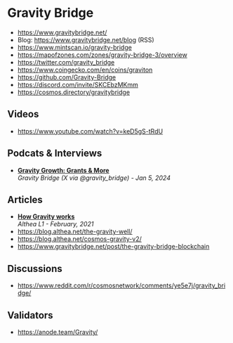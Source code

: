 # Gravity Bridge

- https://www.gravitybridge.net/
- Blog: https://www.gravitybridge.net/blog (RSS)
- https://www.mintscan.io/gravity-bridge
- https://mapofzones.com/zones/gravity-bridge-3/overview
- https://twitter.com/gravity_bridge
- https://www.coingecko.com/en/coins/graviton
- https://github.com/Gravity-Bridge
- https://discord.com/invite/SKCEbzMKmm
- https://cosmos.directory/gravitybridge

## Videos
- https://www.youtube.com/watch?v=keD5gS-tRdU

## Podcats & Interviews
- [**Gravity Growth: Grants & More**](https://twitter.com/gravity_bridge/status/1743301562955608381)
  <br/>_Gravity Bridge (X via @gravity_bridge) - Jan 5, 2024_

## Articles
- [**How Gravity works**](https://blog.althea.net/how-gravity-works/)
  <br/>_Althea L1 - February, 2021_
- https://blog.althea.net/the-gravity-well/
- https://blog.althea.net/cosmos-gravity-v2/
- https://www.gravitybridge.net/post/the-gravity-bridge-blockchain

## Discussions
- https://www.reddit.com/r/cosmosnetwork/comments/ye5e7j/gravity_bridge/

## Validators
- https://anode.team/Gravity/
